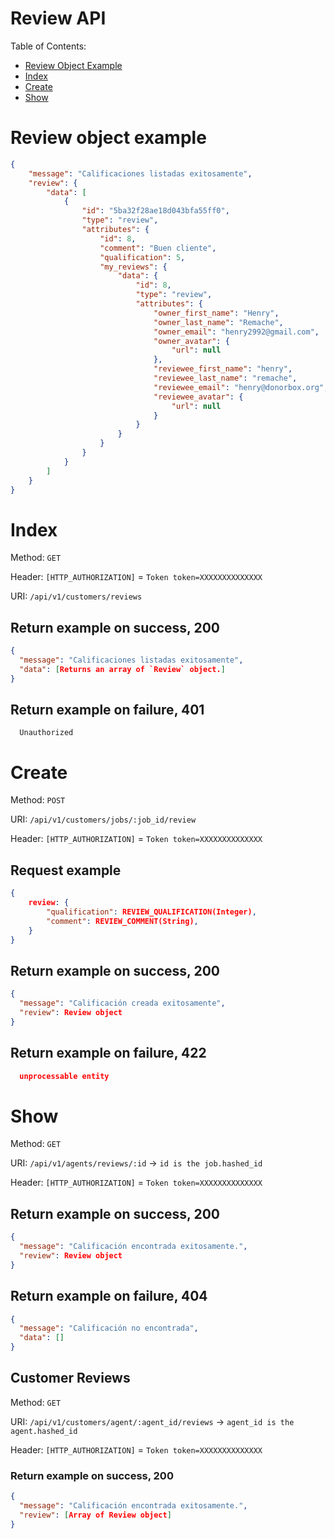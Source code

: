 # Review API

Table of Contents:

- [Review Object Example](#review-object-example)
- [Index](#index)
- [Create](#create)
- [Show](#show)


# Review object example

```json
{
    "message": "Calificaciones listadas exitosamente",
    "review": {
        "data": [
            {
                "id": "5ba32f28ae18d043bfa55ff0",
                "type": "review",
                "attributes": {
                    "id": 8,
                    "comment": "Buen cliente",
                    "qualification": 5,
                    "my_reviews": {
                        "data": {
                            "id": 8,
                            "type": "review",
                            "attributes": {
                                "owner_first_name": "Henry",
                                "owner_last_name": "Remache",
                                "owner_email": "henry2992@gmail.com",
                                "owner_avatar": {
                                    "url": null
                                },
                                "reviewee_first_name": "henry",
                                "reviewee_last_name": "remache",
                                "reviewee_email": "henry@donorbox.org",
                                "reviewee_avatar": {
                                    "url": null
                                }
                            }
                        }
                    }
                }
            }
        ]
    }
}
```

# Index

Method: `GET`

Header: `[HTTP_AUTHORIZATION]` = `Token token=XXXXXXXXXXXXXX`

URI: `/api/v1/customers/reviews`

## Return example on success, 200

```json
{
  "message": "Calificaciones listadas exitosamente",
  "data": [Returns an array of `Review` object.]
}

```

## Return example on failure, 401

```
  Unauthorized

```

# Create

Method: `POST`

URI: `/api/v1/customers/jobs/:job_id/review`

Header: `[HTTP_AUTHORIZATION]` = `Token token=XXXXXXXXXXXXXX`

## Request example

```json
{
    review: { 
        "qualification": REVIEW_QUALIFICATION(Integer),
        "comment": REVIEW_COMMENT(String),
    }
}

```

## Return example on success, 200

```json
{
  "message": "Calificación creada exitosamente",
  "review": Review object
}

```

## Return example on failure, 422

```json
  unprocessable entity
```


# Show

Method: `GET`

URI: `/api/v1/agents/reviews/:id` -> `id is the job.hashed_id` 

Header: `[HTTP_AUTHORIZATION]` = `Token token=XXXXXXXXXXXXXX`

## Return example on success, 200

```json
{
  "message": "Calificación encontrada exitosamente.",
  "review": Review object
}

```

## Return example on failure, 404

```json
{
  "message": "Calificación no encontrada",
  "data": []
}
```

## Customer Reviews

Method: `GET`

URI: `/api/v1/customers/agent/:agent_id/reviews` -> `agent_id is the agent.hashed_id`

Header: `[HTTP_AUTHORIZATION]` = `Token token=XXXXXXXXXXXXXX`

### Return example on success, 200

```json
{
  "message": "Calificación encontrada exitosamente.",
  "review": [Array of Review object]
}

```